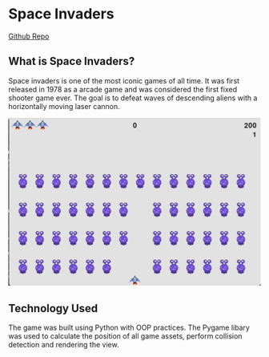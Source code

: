 # Space Invaders

[Github Repo](https://github.com/samudra-perera/Alien-Invasion)

## What is Space Invaders?

Space invaders is one of the most iconic games of all time. It was first released in 1978 as a arcade game and was considered the first fixed shooter game ever. The goal is to defeat waves of descending aliens with a horizontally moving laser cannon.

![Alien Invastion](../images/projects/Alien_Invasion.webp)

## Technology Used

The game was built using Python with OOP practices. The Pygame libary was used to calculate the position of all game assets, perform collision detection and rendering the view.
